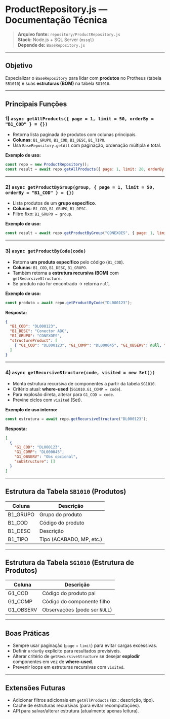 # ProductRepository.js — Documentação Técnica

> **Arquivo fonte:** `repository/ProductRepository.js`  
> **Stack:** Node.js + SQL Server (`mssql`)  
> **Depende de:** `BaseRepository.js`

---

## Objetivo

Especializar o `BaseRepository` para lidar com **produtos** no Protheus (tabela `SB1010`) e suas **estruturas (BOM)** na tabela `SG1010`.

---

## Principais Funções

### 1) `async getAllProducts({ page = 1, limit = 50, orderBy = "B1_COD" } = {})`

- Retorna lista paginada de produtos com colunas principais.  
- **Colunas**: `B1_GRUPO`, `B1_COD`, `B1_DESC`, `B1_TIPO`.  
- Usa `BaseRepository.getAll` com paginação, ordenação múltipla e total.

**Exemplo de uso:**
```js
const repo = new ProductRepository();
const result = await repo.getAllProducts({ page: 1, limit: 20, orderBy: "B1_DESC ASC" });
```

---

### 2) `async getProductByGroup(group, { page = 1, limit = 50, orderBy = "B1_COD" } = {})`

- Lista produtos de um **grupo específico**.  
- **Colunas**: `B1_COD`, `B1_GRUPO`, `B1_DESC`.  
- Filtro fixo: `B1_GRUPO = group`.  

**Exemplo de uso:**
```js
const result = await repo.getProductByGroup("CONEXOES", { page: 1, limit: 10, orderBy: "B1_DESC DESC" });
```

---

### 3) `async getProductByCode(code)`

- Retorna **um produto específico** pelo código (`B1_COD`).  
- **Colunas**: `B1_COD`, `B1_DESC`, `B1_GRUPO`.  
- Também retorna a **estrutura recursiva (BOM)** com `getRecursiveStructure`.  
- Se produto não for encontrado → retorna `null`.

**Exemplo de uso:**
```js
const produto = await repo.getProductByCode("DL000123");
```

**Resposta:**
```json
{
  "B1_COD": "DL000123",
  "B1_DESC": "Conector ABC",
  "B1_GRUPO": "CONEXOES",
  "structureProduct": [
    { "G1_COD": "DL000123", "G1_COMP": "DL000045", "G1_OBSERV": null, "subStructure": [] }
  ]
}
```

---

### 4) `async getRecursiveStructure(code, visited = new Set())`

- Monta estrutura recursiva de componentes a partir da tabela `SG1010`.  
- Critério atual: **where-used** (`SG1010.G1_COMP = code`).  
- Para explosão direta, alterar para `G1_COD = code`.  
- Previne ciclos com `visited` (Set).  

**Exemplo de uso interno:**
```js
const estrutura = await repo.getRecursiveStructure("DL000123");
```

**Resposta:**
```json
[
  {
    "G1_COD": "DL000123",
    "G1_COMP": "DL000045",
    "G1_OBSERV": "Obs opcional",
    "subStructure": []
  }
]
```

---

## Estrutura da Tabela `SB1010` (Produtos)

| Coluna    | Descrição        |
| --------- | ---------------- |
| B1_GRUPO  | Grupo do produto |
| B1_COD    | Código do produto|
| B1_DESC   | Descrição        |
| B1_TIPO   | Tipo (ACABADO, MP, etc.) |

---

## Estrutura da Tabela `SG1010` (Estrutura de Produtos)

| Coluna    | Descrição                        |
| --------- | -------------------------------- |
| G1_COD    | Código do produto pai            |
| G1_COMP   | Código do componente filho       |
| G1_OBSERV | Observações (pode ser `NULL`)    |

---

## Boas Práticas

- Sempre usar paginação (`page` + `limit`) para evitar cargas excessivas.  
- Definir `orderBy` explícito para resultados previsíveis.  
- Alterar critério de `getRecursiveStructure` se desejar **explodir** componentes em vez de **where-used**.  
- Prevenir loops em estruturas recursivas com `visited`.  

---

## Extensões Futuras

- Adicionar filtros adicionais em `getAllProducts` (ex.: descrição, tipo).  
- Cache de estruturas recursivas (para evitar recomputações).  
- API para salvar/alterar estrutura (atualmente apenas leitura).  
